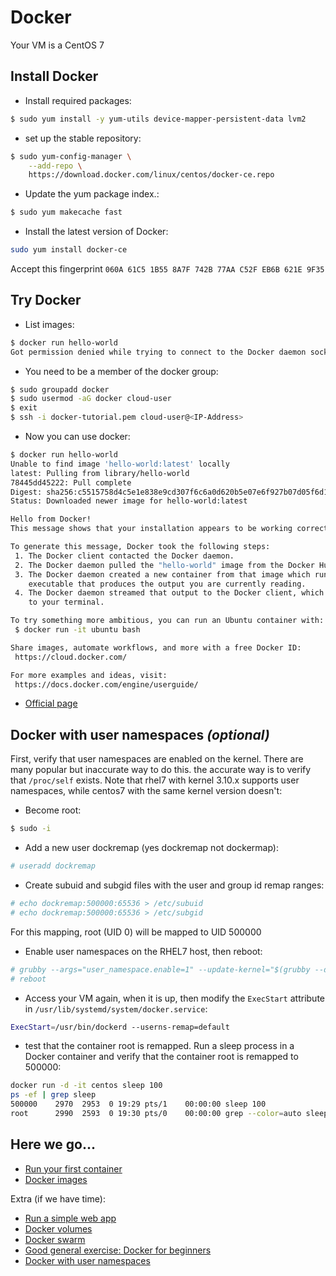 # Docker

Your VM is a CentOS 7

Install Docker
---------------
* Install required packages:
```bash
$ sudo yum install -y yum-utils device-mapper-persistent-data lvm2
```
* set up the stable repository:
```bash
$ sudo yum-config-manager \
    --add-repo \
    https://download.docker.com/linux/centos/docker-ce.repo
```
* Update the yum package index.:
```bash
$ sudo yum makecache fast
```
* Install the latest version of Docker:
```bash
sudo yum install docker-ce
```
Accept this fingerprint ``060A 61C5 1B55 8A7F 742B 77AA C52F EB6B 621E 9F35``

Try Docker
-----------
* List images:
```bash
$ docker run hello-world
Got permission denied while trying to connect to the Docker daemon socket at unix:///var/run/docker.sock: Get http://%2Fvar%2Frun%2Fdocker.sock/v1.27/images/json: dial unix /var/run/docker.sock: connect: permission denied
```
* You need to be a member of the docker group:
```bash
$ sudo groupadd docker
$ sudo usermod -aG docker cloud-user
$ exit
$ ssh -i docker-tutorial.pem cloud-user@<IP-Address>
```
* Now you can use docker:
```bash
$ docker run hello-world
Unable to find image 'hello-world:latest' locally
latest: Pulling from library/hello-world
78445dd45222: Pull complete
Digest: sha256:c5515758d4c5e1e838e9cd307f6c6a0d620b5e07e6f927b07d05f6d12a1ac8d7
Status: Downloaded newer image for hello-world:latest

Hello from Docker!
This message shows that your installation appears to be working correctly.

To generate this message, Docker took the following steps:
 1. The Docker client contacted the Docker daemon.
 2. The Docker daemon pulled the "hello-world" image from the Docker Hub.
 3. The Docker daemon created a new container from that image which runs the
    executable that produces the output you are currently reading.
 4. The Docker daemon streamed that output to the Docker client, which sent it
    to your terminal.

To try something more ambitious, you can run an Ubuntu container with:
 $ docker run -it ubuntu bash

Share images, automate workflows, and more with a free Docker ID:
 https://cloud.docker.com/

For more examples and ideas, visit:
 https://docs.docker.com/engine/userguide/
```
* [Official page](https://docs.docker.com/engine/installation/linux/centos/)

Docker with user namespaces *(optional)*
-----------------------------------------

First, verify that user namespaces are enabled on the kernel. There are many popular but inaccurate way to do this. the accurate way is to verify that ``/proc/self`` exists. Note that rhel7 with kernel 3.10.x supports user namespaces, while centos7 with the same kernel version doesn't:
* Become root:
```bash
$ sudo -i
```
* Add a new user dockremap (yes dockremap not dockermap):
```bash
# useradd dockremap
```
* Create subuid and subgid files with the user and group id remap ranges:
```bash
# echo dockremap:500000:65536 > /etc/subuid
# echo dockremap:500000:65536 > /etc/subgid
```
For this mapping, root (UID 0) will be mapped to UID 500000
* Enable user namespaces on the RHEL7 host, then reboot:
```bash
# grubby --args="user_namespace.enable=1" --update-kernel="$(grubby --default-kernel)"
# reboot
```
* Access your VM again, when it is up, then modify the ``ExecStart`` attribute in ``/usr/lib/systemd/system/docker.service``:
```bash
ExecStart=/usr/bin/dockerd --userns-remap=default
```
* test that the container root is remapped. Run a sleep process in a Docker container and verify that the container root is remapped to 500000:
```bash
docker run -d -it centos sleep 100
ps -ef | grep sleep
500000    2970  2953  0 19:29 pts/1    00:00:00 sleep 100
root      2990  2593  0 19:30 pts/0    00:00:00 grep --color=auto sleep
```

Here we go...
--------------
* [Run your first container](http://training.play-with-docker.com/ops-s1-hello/)
* [Docker images](http://training.play-with-docker.com/ops-s1-images/)

Extra (if we have time):
* [Run a simple web app](http://training.play-with-docker.com/node-sql-server-docker/)
* [Docker volumes](http://training.play-with-docker.com/docker-volumes/)
* [Docker swarm](http://training.play-with-docker.com/swarm-mode-intro/)
* [Good general exercise: Docker for beginners](http://training.play-with-docker.com/beginner-linux/)
* [Docker with user namespaces](https://github.com/abdulrahmanazab/docker-training-neic/blob/neic-ahm-2018/docker-userns.md)


